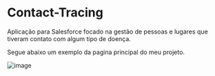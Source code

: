 # Contact-Tracing
Aplicação para Salesforce focado na gestão de pessoas e lugares que tiveram contato com algum tipo de doença.

Segue abaixo um exemplo da pagina principal do meu projeto.

![image](https://user-images.githubusercontent.com/102874675/214628296-17bf4c7e-04bb-4947-819c-62b400a10c66.png)


